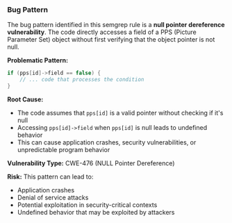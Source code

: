 ### Bug Pattern

The bug pattern identified in this semgrep rule is a **null pointer dereference vulnerability**. The code directly accesses a field of a PPS (Picture Parameter Set) object without first verifying that the object pointer is not null. 

**Problematic Pattern:**
```cpp
if (pps[id]->field == false) {
    // ... code that processes the condition
}
```

**Root Cause:**
- The code assumes that `pps[id]` is a valid pointer without checking if it's null
- Accessing `pps[id]->field` when `pps[id]` is null leads to undefined behavior
- This can cause application crashes, security vulnerabilities, or unpredictable program behavior

**Vulnerability Type:** CWE-476 (NULL Pointer Dereference)

**Risk:** This pattern can lead to:
- Application crashes
- Denial of service attacks
- Potential exploitation in security-critical contexts
- Undefined behavior that may be exploited by attackers
